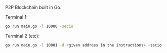 P2P Blockchain built in Go.

Terminal 1:
```Bash
go run main.go -l 10000 -secio
```

Terminal 2 (etc):
```Bash
go run main.go -l 10001 -d <given address in the instructions> -secio
```
